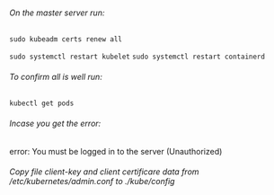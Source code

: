 ###### On the master server run:
`sudo kubeadm certs renew all`

`sudo systemctl restart kubelet`
`sudo systemctl restart containerd`

###### To confirm all is well run:
 `kubectl get pods`
 ###### Incase you get the error: 
error: You must be logged in to the server (Unauthorized)

###### Copy file client-key and client certificare data from /etc/kubernetes/admin.conf to ./kube/config
